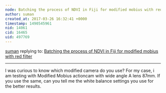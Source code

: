 ```yaml
---
node: Batching the process of NDVI in Fiji for modified mobius with red filter
author: suman
created_at: 2017-03-26 16:32:41 +0000
timestamp: 1490545961
nid: 14061
cid: 16465
uid: 497769
---
```




[suman](../profile/suman) replying to: [Batching the process of NDVI in Fiji for modified mobius with red filter](../notes/suman/03-26-2017/batching-the-process-of-ndvi-in-fiji-for-modified-mobius-with-red-filter)

----
I was curious to know which modified camera do you use? For my case, i am testing with Modified Mobius actioncam with wide angle A lens 87mm. If you use the same, can you tell me the white balance settings you use for the better results.
